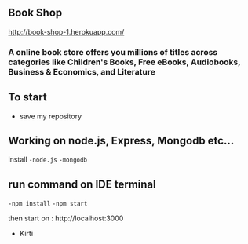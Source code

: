 ## Book Shop

http://book-shop-1.herokuapp.com/

### A online book store offers you millions of titles across categories like Children's Books, Free eBooks, Audiobooks, Business & Economics, and Literature

## To start 
- save my repository

## Working on node.js, Express, Mongodb etc... 

install 
   `-node.js` 
  `-mongodb`

## run command on IDE terminal
  `-npm install`
  `-npm start` 

then start on : http://localhost:3000

- Kirti
